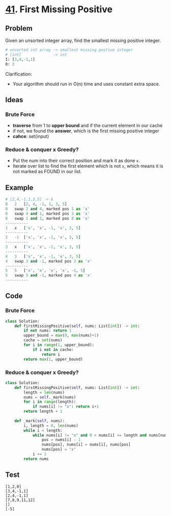 # [41](https://leetcode.com/problems/first-missing-positive/). First Missing Positive

## Problem 

Given an unsorted integer array, find the smallest missing positive integer.


``` python
# unsorted int array -> smallest missing postive integer
# [int]              -> int
I: [3,4,-1,1]
O: 2
```

Clarification:

* Your algorithm should run in O(n) time and uses constant extra space.

## Ideas

### Brute Force 

* **traverse** from 1 to **upper bound** and if the current element in our cache 
* if not, we found the **answer**, which is the first missing positive integer
* **cahce**: set(input) 

### Reduce & conquer x Greedy?

* Put the num into their correct position and mark it as done `x`. 
* Iterate over list to find the first element which is not `x`, which means it is not marked as FOUND in our list.

## Example

``` python
# [2,4,-1,1,3,5] -> 6
0   2   [2, 4, -1, 1, 3, 5]
0   swap 2 and 4, marked pos 1 as 'x' 
0   swap 4 and 1, marked pos 3 as 'x' 
0   swap 1 and 1, marked pos 0 as 'x' 
----------
1   x   ['x', 'x', -1, 'x', 3, 5]
----------
2   -1  ['x', 'x', -1, 'x', 3, 5]
----------
3   x   ['x', 'x', -1, 'x', 3, 5]
----------
4   3   ['x', 'x', -1, 'x', 3, 5]
4   swap 3 and -1, marked pos 2 as 'x' 
----------
5   5   ['x', 'x', 'x', 'x', -1, 5]
5   swap 5 and -1, marked pos 4 as 'x' 
----------

```

## Code

### Brute Force 

``` python
class Solution:
    def firstMissingPositive(self, nums: List[int]) -> int:
        if not nums: return 1
        upper_bound = max(0, max(nums)+1)
        cache = set(nums)
        for i in range(1, upper_bound):
            if i not in cache:
                return i
        return max(1, upper_bound)
```

### Reduce & conquer x Greedy?

``` python
class Solution:
    def firstMissingPositive(self, nums: List[int]) -> int:
        length = len(nums)
        nums = self._mark(nums)
        for i in range(length):
            if nums[i] != "x": return i+1
        return length + 1
    
    def _mark(self, nums):
        i, length = 0, len(nums)
        while i < length:
            while nums[i] != "x" and 0 < nums[i] <= length and nums[nums[i]-1] != "x":
                pos = nums[i] - 1
                nums[pos], nums[i] = nums[i], nums[pos]
                nums[pos] = "x"
            i += 1
        return nums
```

## Test

```
[1,2,0]
[3,4,-1,1]
[2,4,-1,1]
[7,8,9,11,12]
[]
[-5]
```